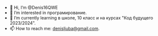 - 👋 Hi, I’m @Denis16QWE
- 👀 I’m interested in програмирование.
- 🌱 I’m currently learning в школе, 10 класс и на курсах "Код будущего 2023/2024".
- 📫 How to reach me:  denisljuba@gmail.com.

<!---
Denis16QWE/Denis16QWE is a ✨ special ✨ repository because its `README.md` (this file) appears on your GitHub profile.
You can click the Preview link to take a look at your changes.
--->
